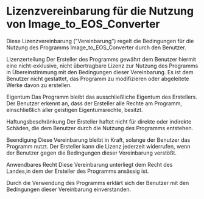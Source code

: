 # Lizenzvereinbarung für die Nutzung von Image_to_EOS_Converter

Diese Lizenzvereinbarung ("Vereinbarung") regelt die Bedingungen für die Nutzung des Programms Image_to_EOS_Converter durch den Benutzer.

Lizenzerteilung
Der Ersteller des Programms gewährt dem Benutzer hiermit eine nicht-exklusive, 
nicht übertragbare Lizenz zur Nutzung des Programms in Übereinstimmung mit den 
Bedingungen dieser Vereinbarung. Es ist dem Benutzer nicht gestattet, das Programm 
zu modifizieren oder abgeleitete Werke davon zu erstellen.

Eigentum
Das Programm bleibt das ausschließliche Eigentum des Erstellers. 
Der Benutzer erkennt an, dass der Ersteller alle Rechte am Programm,
einschließlich aller geistigen Eigentumsrechte, besitzt.

Haftungsbeschränkung
Der Ersteller haftet nicht für direkte oder indirekte Schäden,
die dem Benutzer durch die Nutzung des Programms entstehen.

Beendigung
Diese Vereinbarung bleibt in Kraft, solange der Benutzer das Programm nutzt.
Der Ersteller kann die Lizenz jederzeit widerrufen, wenn der Benutzer gegen 
die Bedingungen dieser Vereinbarung verstößt.

Anwendbares Recht
Diese Vereinbarung unterliegt dem Recht des Landes,in dem der Ersteller des Programms ansässig ist.

Durch die Verwendung des Programms erklärt sich der Benutzer mit den Bedingungen dieser Vereinbarung einverstanden.
